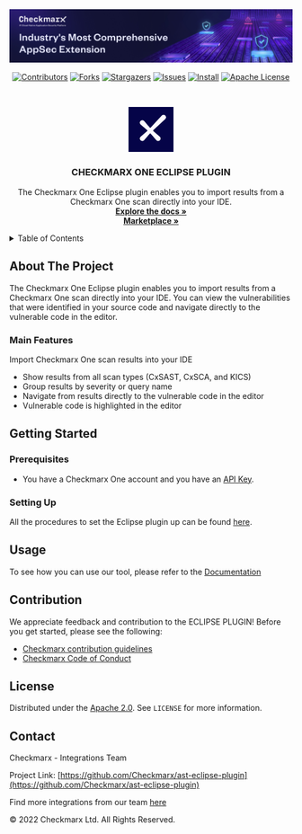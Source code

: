<img src="https://raw.githubusercontent.com/Checkmarx/ci-cd-integrations/main/.images/Jenkins Plugin banner.jpg">
<br />
<div align="center">

[![Contributors][contributors-shield]][contributors-url]
[![Forks][forks-shield]][forks-url]
[![Stargazers][stars-shield]][stars-url]
[![Issues][issues-shield]][issues-url]
[![Install][install-shield]][install-url]
[![Apache License][license-shield]][license-url]


</div>
<!-- PROJECT LOGO -->
<br />
<p align="center">
  <a href="https://github.com/Checkmarx/ast-eclipse-plugin">
    <img src="https://raw.githubusercontent.com/Checkmarx/ci-cd-integrations/main/.images/X Plugin logo.jpg" alt="Logo" width="80" height="80" />
  </a>

  <h3 align="center">CHECKMARX ONE ECLIPSE PLUGIN</h3>

  <p align="center">
    The Checkmarx One Eclipse plugin enables you to import results from a Checkmarx One scan directly into your IDE.
    <br />
    <a href="https://checkmarx.com/resource/documents/en/34965-68728-checkmarx-one-eclipse-plugin.html"><strong>Explore the docs »</strong></a>
    <br />
    <a href="https://marketplace.eclipse.org/content/checkmarx-ast-plugin"><strong>Marketplace »</strong></a>
  </p>
</p>


<!-- TABLE OF CONTENTS -->
<details>
  <summary>Table of Contents</summary>
  <ol>
    <li>
      <a href="#about-the-project">About The Project</a>
    </li>
    <li>
      <a href="#getting-started">Getting Started</a>
      <ul>
        <li><a href="#prerequisites">Prerequisites</a></li>
        <li><a href="#setting-up">Setting Up</a></li>
      </ul>
    </li>
    <li><a href="#usage">Usage</a></li>
    <li><a href="#contribution">Contribution</a></li>
    <li><a href="#license">License</a></li>
    <li><a href="#contact">Contact</a></li>
  </ol>
</details>



<!-- ABOUT THE PROJECT -->
## About The Project

The Checkmarx One Eclipse plugin enables you to import results from a Checkmarx One scan directly into your IDE. You can view the vulnerabilities that were identified in your source code and navigate directly to the vulnerable code in the editor. 

### Main Features
Import Checkmarx One scan results into your IDE

* Show results from all scan types (CxSAST, CxSCA, and KICS) 
* Group results by severity or query name
* Navigate from results directly to the vulnerable code in the editor
* Vulnerable code is highlighted in the editor


<!-- GETTING STARTED -->
## Getting Started


### Prerequisites

- You have a Checkmarx One account and you have an [API Key](https://checkmarx.com/resource/documents/en/34965-68618-generating-an-api-key.html).

### Setting Up

All the procedures to set the Eclipse plugin up can be found [here](https://checkmarx.com/resource/documents/en/34965-68728-checkmarx-one-eclipse-plugin.html).

## Usage

To see how you can use our tool, please refer to the [Documentation](https://checkmarx.com/resource/documents/en/34965-68728-checkmarx-one-eclipse-plugin.html)

## Contribution

We appreciate feedback and contribution to the ECLIPSE PLUGIN! Before you get started, please see the following:

- [Checkmarx contribution guidelines](docs/contributing.md)
- [Checkmarx Code of Conduct](docs/code_of_conduct.md)


## License
Distributed under the [Apache 2.0](LICENSE). See `LICENSE` for more information.

## Contact

Checkmarx - Integrations Team

Project Link: [https://github.com/Checkmarx/ast-eclipse-plugin](https://github.com/Checkmarx/ast-eclipse-plugin)

Find more integrations from our team [here](https://github.com/Checkmarx/ci-cd-integrations#checkmarx-ast-integrations)

© 2022 Checkmarx Ltd. All Rights Reserved.

[contributors-shield]: https://img.shields.io/github/contributors/Checkmarx/ast-eclipse-plugin.svg
[contributors-url]: https://github.com/Checkmarx/ast-eclipse-plugin/graphs/contributors
[forks-shield]: https://img.shields.io/github/forks/Checkmarx/ast-eclipse-plugin.svg
[forks-url]: https://github.com/Checkmarx/ast-eclipse-plugin/network/members
[stars-shield]: https://img.shields.io/github/stars/Checkmarx/ast-eclipse-plugin.svg
[stars-url]: https://github.com/Checkmarx/ast-eclipse-plugin/stargazers
[issues-shield]: https://img.shields.io/github/issues/Checkmarx/ast-eclipse-plugin.svg
[issues-url]: https://github.com/Checkmarx/ast-eclipse-plugin/issues
[license-shield]: https://img.shields.io/github/license/Checkmarx/ast-eclipse-plugin.svg
[license-url]: https://github.com/Checkmarx/ast-eclipse-plugin/blob/main/LICENSE
[install-shield]: https://img.shields.io/eclipse-marketplace/dt/checkmarx-ast-plugin
[install-url]: https://marketplace.eclipse.org/content/checkmarx-ast-plugin

